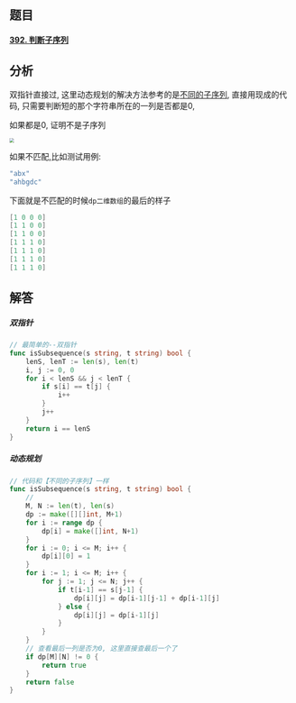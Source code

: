 ## 题目

#### [392. 判断子序列](https://leetcode-cn.com/problems/is-subsequence/)

## 分析

双指针直接过, 这里动态规划的解决方法参考的是[不同的子序列](), 直接用现成的代码, 只需要判断短的那个字符串所在的一列是否都是0,

如果都是0, 证明不是子序列

<img src="C:\Users\26646\Desktop\牛客网刷题笔记\Pictures\不同的子序列.png" style="zoom:50%;" />

如果不匹配,比如测试用例: 

```go
"abx"
"ahbgdc"
```
下面就是不匹配的时候`dp二维数组`的最后的样子
```go
[1 0 0 0]
[1 1 0 0]
[1 1 0 0]
[1 1 1 0]
[1 1 1 0]
[1 1 1 0]
[1 1 1 0]
```



## 解答

##### 双指针

```go
// 最简单的--双指针
func isSubsequence(s string, t string) bool {
    lenS, lenT := len(s), len(t)
    i, j := 0, 0 
    for i < lenS && j < lenT {
        if s[i] == t[j] {
            i++
        }
        j++
    }
    return i == lenS
}
```



##### 动态规划

```go
// 代码和【不同的子序列】一样
func isSubsequence(s string, t string) bool {
    // 
    M, N := len(t), len(s)
    dp := make([][]int, M+1)
    for i := range dp {
        dp[i] = make([]int, N+1)
    }
    for i := 0; i <= M; i++ {
        dp[i][0] = 1
    }
    for i := 1; i <= M; i++ {
        for j := 1; j <= N; j++ {
            if t[i-1] == s[j-1] {
                dp[i][j] = dp[i-1][j-1] + dp[i-1][j]
            } else {
                dp[i][j] = dp[i-1][j]
            }
        }
    }
    // 查看最后一列是否为0, 这里直接查最后一个了
    if dp[M][N] != 0 {
        return true
    }
    return false
}
```

